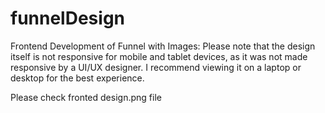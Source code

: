 # funnelDesign
Frontend Development of Funnel with Images: Please note that the design itself is not responsive for mobile and tablet devices, as it was not made responsive by a UI/UX designer. I recommend viewing it on a laptop or desktop for the best experience.


Please check fronted design.png file